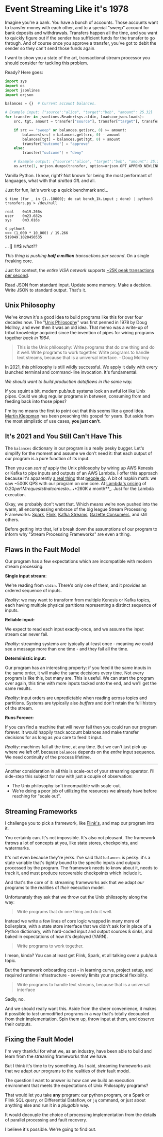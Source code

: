# Event Streaming Like it's 1978

Imagine you're a bank. You have a bunch of accounts.
Those accounts want to transfer money with each other,
and to a special "sweep" account for bank deposits and withdrawals. 
Transfers happen all the time, and you want to quickly figure out
if the sender has sufficient funds for the transfer to go through.
And of course once you approve a transfer,
you've got to debit the sender
so they can't send those funds again.

I want to show you a state of the art,
transactional stream processor
you should consider for tackling this problem.

Ready? Here goes:

```python
import sys
import os
import jsonlines
import orjson

balances = {}  # Current account balances.

# Example input: {"source":"alice", "target":"bob", "amount": 25.32}
for transfer in jsonlines.Reader(sys.stdin, loads=orjson.loads):
    src, tgt, amount = transfer["source"], transfer["target"], transfer["amount"]

    if src == "sweep" or balances.get(src, 0) >= amount:
        balances[src] = balances.get(src, 0) - amount
        balances[tgt] = balances.get(tgt, 0) + amount
        transfer["outcome"] = "approve"
    else:
        transfer["outcome"] = "deny"

    # Example output: {"source":"alice", "target":"bob", "amount": 25.32, "outcome": "deny"}
    os.write(1, orjson.dumps(transfer, option=orjson.OPT_APPEND_NEWLINE))
```

Vanilla Python.
I know, right?
Not known for being the most performant of languages,
what with that _dratted GIL_ and all.

Just for fun, let's work up a quick benchmark and...

```console
$ time (for _ in {1..10000}; do cat bench_1k.input ; done) | python3 transfers.py > /dev/null

real    0m19.266s
user    0m23.682s
sys     0m3.016s

$ python3
>>> (1_000 * 10_000) / 19.266
519049.1020450535
```

... 🤯 !!#$ _what_??

_This thing is pushing **half a million** transactions per second_.
On a single freaking core.

Just for context,
the _entire VISA network_ supports
[~25K peak transactions per second](https://www.reddit.com/r/nanocurrency/comments/82438o/visa_is_capable_of_performing_24000_transactions/).

Read JSON from standard input.
Update some memory.
Make a decision.
Write JSON to standard output.
That's it.

## Unix Philosophy

We've known it's a good idea to build programs like this
for over four decades now.
The
"[Unix Philosophy](https://en.wikipedia.org/wiki/Unix_philosophy)"
was first penned in 1978 by Doug McIlroy,
and even then it was an old idea.
That memo was a write-up of tribal knowledge acquired since the
invention of pipes for wiring programs together _back in 1964_.

> This is the Unix philosophy: Write programs that do one thing and do it well. Write programs to work together. Write programs to handle text streams, because that is a universal interface. - Doug McIlroy

In 2021, this philosophy is still wildly successful.
We apply it daily with every launched terminal
and command-line invocation.
It's fundamental.

_We should want to build production dataflows in the same way._

If you squint a bit,
modern pub/sub systems look an awful lot like Unix pipes.
Could we plug regular programs in between,
consuming from and feeding back into those pipes?

I'm by no means the first to point out that this seems like a good idea.
[Martin Kleppman](https://www.oreilly.com/library/view/making-sense-of/9781492042563/ch04.html)
has been preaching this gospel for years.
But aside from the most simplistic of use cases,
**you just can't**.

## It's 2021 and You Still Can't Have This

The `balances` dictionary in our program is a really pesky bugger.
Let's simplify for the moment and assume we don't need it:
that each output of our program is a pure function of its input.

Then you can _sort of_ apply the Unix philosophy by wiring up
AWS Kenesis or Kafka to pipe inputs and outputs of an AWS Lambda.
I offer this approach because it's apparently
[a real thing](https://docs.aws.amazon.com/lambda/latest/dg/with-kinesis.html)
that 
[people do](https://docs.confluent.io/kafka-connect-aws-lambda/current/index.html).
A bit of napkin math:
we saw ~500K QPS with our program on one core.
At
[Lambda's pricing](https://aws.amazon.com/lambda/pricing/)
of $0.20 per 1M requests that comes to... 
_**$260K a month**_.
Just for the Lambda execution.

Okay, we probably don't want that.
Which means we're now pushed into the warm,
all encompassing embrace of the big league
Stream Processing Frameworks:
[Spark](https://spark.apache.org/docs/latest/streaming-programming-guide.html),
[Flink](https://flink.apache.org/),
[Kafka Streams](https://kafka.apache.org/documentation/streams/),
[Gazette Consumers](https://gazette.readthedocs.io/en/latest/consumers-concepts.html),
and still others.

Before getting into that, let's break down the assumptions
of our program to inform why "Stream Processing Frameworks"
are even a thing.

## Flaws in the Fault Model

Our program has a few expectations which are incompatible
with modern stream processing:

**Single input stream:**

We're reading from `stdin`.
There's only one of them,
and it provides an ordered sequence of inputs.

_Reality_: we may want to transform from multiple
Kenesis or Kafka topics,
each having multiple physical partitions representing a
distinct sequence of inputs.

**Reliable input:**

We expect to read each input exactly-once,
and we assume the input stream can never fail.

_Reality_: streaming systems are typically at-least once -
meaning we could see a message more than one time -
and they fail all the time.

**Deterministic input:**

Our program has an interesting property:
if you feed it the same inputs in the same order,
it will make the same decisions every time.
Not every program is like this, but many are.
This is useful.
We can start the program over again,
this time with more inputs tacked onto the end,
and we'll get the same results. 

_Reality_: input orders are unpredictable when
reading across topics and partitions.
Systems are typically also _buffers_ and don't 
retain the full history of the stream.

**Runs Forever:**

If you can find a machine that will never fail
then you could run our program forever.
It would happily track account balances
and make transfer decisions for as long
as you care to feed it input.

_Reality_: machines fail all the time, at any time.
But we can't just pick up where we left off,
because `balances` depends on the _entire_ input sequence.
We need continuity of the process lifetime.

---

Another consideration in all this is scale-out of your
streaming operator.
I'll side-step this subject for now with just a couple of observation:
* The Unix philosophy isn't incompatible with scale-out.
* We're doing a poor job of utilizing the resources we already have before reaching for "scale out".

## Streaming Frameworks

I challenge you to pick a framework,
like [Flink's](https://flink.apache.org/),
and map our program into it.

You certainly can. It's not impossible.
It's also not pleasant.
The framework throws a lot of concepts at you,
like state stores, checkpoints, and watermarks.

It's not even because they're jerks.
I've said that `balances` is pesky:
it's a state variable that's tightly bound to
the specific inputs and outputs processed by the program.
The framework needs to know about it,
needs to track it,
and must produce recoverable checkpoints which include it.

And that's the core of it:
streaming frameworks ask that we adapt _our_ programs
to the realities of _their_ execution model.

Unfortunately they ask that we throw out the Unix philosophy along the way:

> Write programs that do one thing and do it well. 

Instead we write a few lines of core logic wrapped in many more of boilerplate,
with a state store interface that we didn't ask for
in place of a Python dictionary,
with hard-coded input and output sources & sinks,
and baked in expectations of how it's deployed (YARN).

> Write programs to work together.

I mean, kinda?
You can at least get Flink, Spark,
et all talking over a pub/sub topic.

But the framework onboarding cost -
in learning curve,
project setup,
and required runtime infrastructure -
severely limits your practical flexibility.

> Write programs to handle text streams, because that is a universal interface

Sadly, no.

And we should really want this.
Aside from the sheer convenience,
it makes it possible to _test_ unmodified programs in a way
that's totally decoupled from their implementation.
Spin them up, throw input at them, and observe their outputs.

## Fixing the Fault Model

I'm very thankful for what we, as an industry,
have been able to build and learn
from the streaming frameworks that we have.

But I think it's time to try something.
As I said, streaming frameworks ask that we adapt _our_
programs to the realities of _their_ fault model.

The question I want to answer is:
how can we build an execution environment
that meets the expectations of Unix Philosophy programs?

That would let you take **any** program:
our python program,
or a Spark or Flink SQL query,
or Differential Dataflow,
or `jq` command,
or just about anything else
and run it in a _plugable_ way.

It would decouple the choice of processing implementation
from the details of parallel processing and fault recovery.

I believe it's possible. We're going to find out.